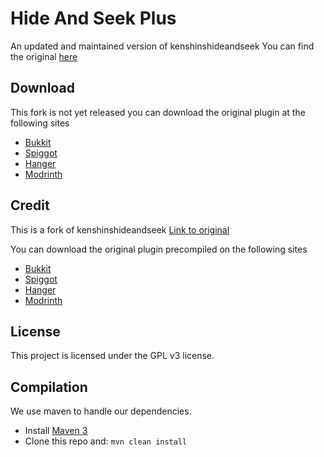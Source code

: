 Hide And Seek Plus
======

An updated and maintained version of kenshinshideandseek
You can find the original
[here](https://g.freya.cat/freya/kenshinshideandseek)

Download
-----------

This fork is not yet released you can download the original plugin at the following sites

- [Bukkit](https://dev.bukkit.org/projects/kenshins-hide-and-seek)
- [Spiggot](https://www.spigotmc.org/resources/kenshins-hide-and-seek.95306/)
- [Hanger](https://hangar.papermc.io/kenshineto/KenshinsHideAndSeek)
- [Modrinth](https://modrinth.com/plugin/kenshins-hide-and-seek)




Credit
-----------

This is a fork of kenshinshideandseek
[Link to original](https://g.freya.cat/freya/kenshinshideandseek)

You can download the original plugin precompiled on the following sites

- [Bukkit](https://dev.bukkit.org/projects/kenshins-hide-and-seek)
- [Spiggot](https://www.spigotmc.org/resources/kenshins-hide-and-seek.95306/)
- [Hanger](https://hangar.papermc.io/kenshineto/KenshinsHideAndSeek)
- [Modrinth](https://modrinth.com/plugin/kenshins-hide-and-seek)

License
-----------

This project is licensed under the GPL v3 license.


Compilation
-----------

We use maven to handle our dependencies.

* Install [Maven 3](http://maven.apache.org/download.html)
* Clone this repo and: `mvn clean install`


